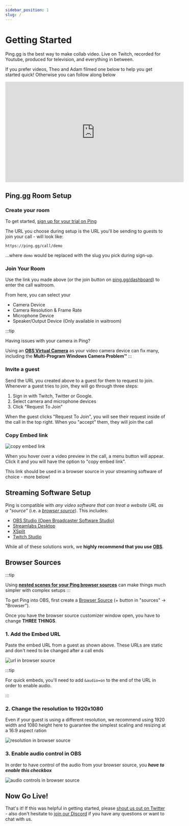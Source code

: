 ```yaml
---
sidebar_position: 1
slug: /
---
```


# Getting Started

Ping.gg is the best way to make collab video. Live on Twitch, recorded for Youtube, produced for television, and everything in between.

If you prefer videos, Theo and Adam filmed one below to help you get started quick! Otherwise you can follow along below

<div style={{ width: "100%", display: "flex", justifyContent: "center" }}><iframe width="560" height="315" src="https://www.youtube.com/embed/inSIW-m2Oq0" title="Ping.gg Tutorial" frameborder="0" allow="accelerometer; autoplay; clipboard-write; encrypted-media; gyroscope; picture-in-picture; fullscreen" allowfullscreen></iframe></div>

## Ping.gg Room Setup

### Create your room

To get started, [sign up for your trial on Ping](https://ping.gg/pricing)

The URL you choose during setup is the URL you'll be sending to guests to join your call - will look like:

```
https://ping.gg/call/demo
```

...where `demo` would be replaced with the slug you pick during sign-up.

### Join Your Room

Use the link you made above (or the join button on [ping.gg/dashboard](https://ping.gg/dashboard)) to enter the call waitroom.

From here, you can select your

- Camera Device
- Camera Resolution & Frame Rate
- Microphone Device
- Speaker/Output Device (Only available in waitroom)

:::tip

Having issues with your camera in Ping?

Using an [**OBS Virtual Camera**](/advanced-obs/virtual-cam) as your video camera device can fix many, including the **Multi-Program Windows Camera Problem™️**
:::

### Invite a guest

Send the URL you created above to a guest for them to request to join. Whenever a guest tries to join, they will go through three steps:

1. Sign in with Twitch, Twitter or Google.
2. Select camera and microphone devices
3. Click "Request To Join"

When the guest clicks "Request To Join", you will see their request inside of the call in the top right. When you "accept" them, they will join the call

### Copy Embed link

![copy embed link](./img/guest-flow/copy-embed.png)

When you hover over a video preview in the call, a menu button will appear. Click it and you will have the option to "copy embed link".

This link should be used in a browser source in your streaming software of choice - more below!

## Streaming Software Setup

Ping is compatible with _any video software that can treat a website URL as a "source"_ (i.e. a [_browser source_](https://obsproject.com/eu/kb/browser-source)). This includes:

- [OBS Studio (Open Broadcaster Software Studio)](https://obsproject.com/)
- [Streamlabs Desktop](https://streamlabs.com/)
- [XSplit](https://www.xsplit.com/)
- [Twitch Studio](https://www.twitch.tv/broadcast/studio)

While all of these solutions work, we **highly recommend that you use [OBS](https://obsproject.com/)**.

## Browser Sources

:::tip

Using **[nested scenes for your Ping browser sources](/advanced-obs/nesting-scenes)** can make things much simpler with complex setups
:::

To get Ping into OBS, first create a [Browser Source](https://obsproject.com/eu/kb/browser-source) (+ button in "sources" -> "Browser").

Once you have the browser source customizer window open, you have to change **THREE THINGS**.

### 1. Add the Embed URL

Paste the embed URL from a guest as shown above. These URLs are static and don't need to be changed after a call ends

![url in browser source](./img/browser-sources/browser-source-1.png)

:::tip

For quick embeds, you'll need to add `&audio=on` to the end of the URL in order to enable audio.

:::

### 2. Change the resolution to 1920x1080

Even if your guest is using a different resolution, we recommend using 1920 width and 1080 height here to guarantee the simplest scaling and resizing at a 16:9 aspect ration

![resolution in browser source](./img/browser-sources/browser-source-2.png)

### 3. Enable audio control in OBS

In order to have control of the audio from your browser source, you _**have to enable this checkbox**_

![audio controls in browser source](./img/browser-sources/browser-source-3.png)

## Now Go Live!

That's it! If this was helpful in getting started, please [shout us out on Twitter](https://twitter.com/pingdotgg) - also don't hesitate to [join our Discord](https://discord.gg/pinglabs) if you have any questions or want to chat with us.
